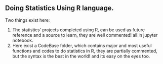 ## Doing Statistics Using R language.

Two things exist here:
  1. The statistics' projects completed using R, can be used as future reference and a source to learn, they are well commented! all in jupyter notebook.
  2. Here exist a CodeBase folder, which contains major and most useful functions and codes to do statistics in R, they are partially commented, but the syntax is the best in the world! and its easy on the eyes too.
